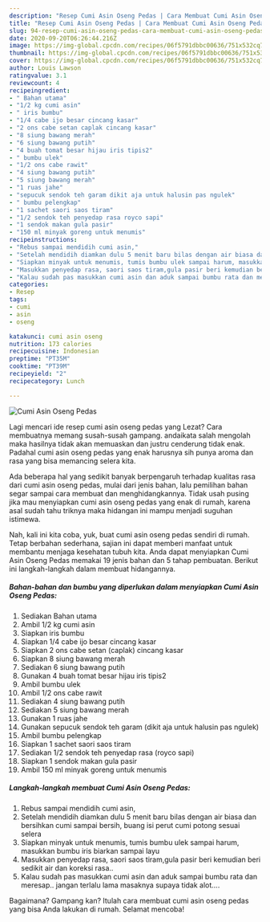 ```yaml
---
description: "Resep Cumi Asin Oseng Pedas | Cara Membuat Cumi Asin Oseng Pedas Yang Enak Dan Mudah"
title: "Resep Cumi Asin Oseng Pedas | Cara Membuat Cumi Asin Oseng Pedas Yang Enak Dan Mudah"
slug: 94-resep-cumi-asin-oseng-pedas-cara-membuat-cumi-asin-oseng-pedas-yang-enak-dan-mudah
date: 2020-09-20T06:26:44.216Z
image: https://img-global.cpcdn.com/recipes/06f5791dbbc00636/751x532cq70/cumi-asin-oseng-pedas-foto-resep-utama.jpg
thumbnail: https://img-global.cpcdn.com/recipes/06f5791dbbc00636/751x532cq70/cumi-asin-oseng-pedas-foto-resep-utama.jpg
cover: https://img-global.cpcdn.com/recipes/06f5791dbbc00636/751x532cq70/cumi-asin-oseng-pedas-foto-resep-utama.jpg
author: Louis Lawson
ratingvalue: 3.1
reviewcount: 4
recipeingredient:
- " Bahan utama"
- "1/2 kg cumi asin"
- " iris bumbu"
- "1/4 cabe ijo besar cincang kasar"
- "2 ons cabe setan caplak cincang kasar"
- "8 siung bawang merah"
- "6 siung bawang putih"
- "4 buah tomat besar hijau iris tipis2"
- " bumbu ulek"
- "1/2 ons cabe rawit"
- "4 siung bawang putih"
- "5 siung bawang merah"
- "1 ruas jahe"
- "sepucuk sendok teh garam dikit aja untuk halusin pas ngulek"
- " bumbu pelengkap"
- "1 sachet saori saos tiram"
- "1/2 sendok teh penyedap rasa royco sapi"
- "1 sendok makan gula pasir"
- "150 ml minyak goreng untuk menumis"
recipeinstructions:
- "Rebus sampai mendidih cumi asin,"
- "Setelah mendidih diamkan dulu 5 menit baru bilas dengan air biasa dan bersihkan cumi sampai bersih, buang isi perut cumi potong sesuai selera"
- "Siapkan minyak untuk menumis, tumis bumbu ulek sampai harum, masukkan bumbu iris biarkan sampai layu"
- "Masukkan penyedap rasa, saori saos tiram,gula pasir beri kemudian beri sedikit air dan koreksi rasa.."
- "Kalau sudah pas masukkan cumi asin dan aduk sampai bumbu rata dan meresap.. jangan terlalu lama masaknya supaya tidak alot...."
categories:
- Resep
tags:
- cumi
- asin
- oseng

katakunci: cumi asin oseng 
nutrition: 173 calories
recipecuisine: Indonesian
preptime: "PT35M"
cooktime: "PT39M"
recipeyield: "2"
recipecategory: Lunch

---
```



![Cumi Asin Oseng Pedas](https://img-global.cpcdn.com/recipes/06f5791dbbc00636/751x532cq70/cumi-asin-oseng-pedas-foto-resep-utama.jpg)

Lagi mencari ide resep cumi asin oseng pedas yang Lezat? Cara membuatnya memang susah-susah gampang. andaikata salah mengolah maka hasilnya tidak akan memuaskan dan justru cenderung tidak enak. Padahal cumi asin oseng pedas yang enak harusnya sih punya aroma dan rasa yang bisa memancing selera kita.



Ada beberapa hal yang sedikit banyak berpengaruh terhadap kualitas rasa dari cumi asin oseng pedas, mulai dari jenis bahan, lalu pemilihan bahan segar sampai cara membuat dan menghidangkannya. Tidak usah pusing jika mau menyiapkan cumi asin oseng pedas yang enak di rumah, karena asal sudah tahu triknya maka hidangan ini mampu menjadi suguhan istimewa.


Nah, kali ini kita coba, yuk, buat cumi asin oseng pedas sendiri di rumah. Tetap berbahan sederhana, sajian ini dapat memberi manfaat untuk membantu menjaga kesehatan tubuh kita. Anda dapat menyiapkan Cumi Asin Oseng Pedas memakai 19 jenis bahan dan 5 tahap pembuatan. Berikut ini langkah-langkah dalam membuat hidangannya.

<!--inarticleads1-->

##### Bahan-bahan dan bumbu yang diperlukan dalam menyiapkan Cumi Asin Oseng Pedas:

1. Sediakan  Bahan utama
1. Ambil 1/2 kg cumi asin
1. Siapkan  iris bumbu
1. Siapkan 1/4 cabe ijo besar cincang kasar
1. Siapkan 2 ons cabe setan (caplak) cincang kasar
1. Siapkan 8 siung bawang merah
1. Sediakan 6 siung bawang putih
1. Gunakan 4 buah tomat besar hijau iris tipis2
1. Ambil  bumbu ulek
1. Ambil 1/2 ons cabe rawit
1. Sediakan 4 siung bawang putih
1. Sediakan 5 siung bawang merah
1. Gunakan 1 ruas jahe
1. Gunakan sepucuk sendok teh garam (dikit aja untuk halusin pas ngulek)
1. Ambil  bumbu pelengkap
1. Siapkan 1 sachet saori saos tiram
1. Sediakan 1/2 sendok teh penyedap rasa (royco sapi)
1. Siapkan 1 sendok makan gula pasir
1. Ambil 150 ml minyak goreng untuk menumis




<!--inarticleads2-->

##### Langkah-langkah membuat Cumi Asin Oseng Pedas:

1. Rebus sampai mendidih cumi asin,
1. Setelah mendidih diamkan dulu 5 menit baru bilas dengan air biasa dan bersihkan cumi sampai bersih, buang isi perut cumi potong sesuai selera
1. Siapkan minyak untuk menumis, tumis bumbu ulek sampai harum, masukkan bumbu iris biarkan sampai layu
1. Masukkan penyedap rasa, saori saos tiram,gula pasir beri kemudian beri sedikit air dan koreksi rasa..
1. Kalau sudah pas masukkan cumi asin dan aduk sampai bumbu rata dan meresap.. jangan terlalu lama masaknya supaya tidak alot....




Bagaimana? Gampang kan? Itulah cara membuat cumi asin oseng pedas yang bisa Anda lakukan di rumah. Selamat mencoba!
